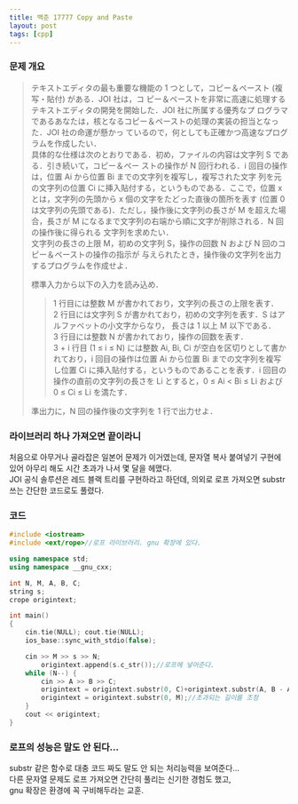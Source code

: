 ```yaml
---
title: 백준 17777 Copy and Paste
layout: post
tags: [cpp]
---
```

### 문제 개요
> テキストエディタの最も重要な機能の 1 つとして，コピー＆ペースト (複写・貼付) がある．JOI 社は，コ ピー＆ペーストを非常に高速に処理するテキストエディタの開発を開始した．JOI 社に所属する優秀なプ ログラマであるあなたは，核となるコピー＆ペーストの処理の実装の担当となった．JOI 社の命運が懸かっ ているので，何としても正確かつ高速なプログラムを作成したい．  
> 具体的な仕様は次のとおりである．初め，ファイルの内容は文字列 S である．引き続いて，コピー＆ペー ストの操作が N 回行われる．i 回目の操作は，位置 Ai から位置 Bi までの文字列を複写し，複写された文字 列を元の文字列の位置 Ci に挿入貼付する，というものである．ここで，位置 x とは，文字列の先頭から x 個の文字をたどった直後の箇所を表す (位置 0 は文字列の先頭である)．ただし，操作後に文字列の長さが M を超えた場合，長さが M になるまで文字列の右端から順に文字が削除される．N 回の操作後に得られる 文字列を求めたい．  
> 文字列の長さの上限 M，初めの文字列 S，操作の回数 N および N 回のコピー＆ペーストの操作の指示が 与えられたとき，操作後の文字列を出力するプログラムを作成せよ．
> 
> 標準入力から以下の入力を読み込め．
> >1 行目には整数 M が書かれており，文字列の長さの上限を表す．  
> >2 行目には文字列 S が書かれており，初めの文字列を表す．S はアルファベットの小文字からなり， 長さは 1 以上 M 以下である．  
> >3 行目には整数 N が書かれており，操作の回数を表す．  
> >3 + i 行目 (1 ≤ i ≤ N) には整数 Ai, Bi, Ci が空白を区切りとして書かれており，i 回目の操作は位置 Ai から位置 Bi までの文字列を複写し位置 Ci に挿入貼付する，というものであることを表す．i 回目の 操作の直前の文字列の長さを Li とすると，0 ≤ Ai < Bi ≤ Li および 0 ≤ Ci ≤ Li を満たす．
> 
> 準出力に，N 回の操作後の文字列を 1 行で出力せよ．

### 라이브러리 하나 가져오면 끝이라니
처음으로 아무거나 골라잡은 일본어 문제가 이거였는데, 문자열 복사 붙여넣기 구현에 있어 아무리 해도 시간 초과가 나서 몇 달을 헤맸다.  
JOI 공식 솔루션은 레드 블랙 트리를 구현하라고 하던데, 의외로 로프 가져오면 substr 쓰는 간단한 코드로도 풀렸다.
### 코드
```c++
#include <iostream>
#include <ext/rope>//로프 라이브러리. gnu 확장에 있다.

using namespace std;
using namespace __gnu_cxx;

int N, M, A, B, C;
string s;
crope origintext;

int main()
{
	cin.tie(NULL); cout.tie(NULL);
	ios_base::sync_with_stdio(false);

	cin >> M >> s >> N;
    	origintext.append(s.c_str());//로프에 넣어준다.
	while (N--) {
		cin >> A >> B >> C;
		origintext = origintext.substr(0, C)+origintext.substr(A, B - A)+origintext.substr(C, M);//조건에 맞게 substr
		origintext = origintext.substr(0, M);//초과되는 길이를 조정
	}
	cout << origintext;
}
```
### 로프의 성능은 말도 안 된다...
substr 같은 함수로 대충 코드 짜도 말도 안 되는 처리능력을 보여준다...  
다른 문자열 문제도 로프 가져오면 간단히 풀리는 신기한 경험도 했고,  
gnu 확장은 환경에 꼭 구비해두라는 교훈.
